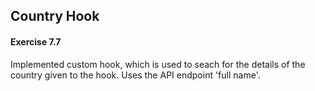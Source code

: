 ## Country Hook

#### Exercise 7.7

Implemented custom hook, which is used to seach for the details of the country given to the hook. Uses the API endpoint 'full name'.
